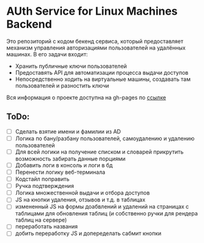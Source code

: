 # AUth Service for Linux Machines Backend
Это репозиторий с кодом бекенд сервиса, который предоставляет механизм управления авторизациями пользователей на удалённых машинах.
В его задачи входит:

*   Хранить публичные ключи пользователей
*   Предоставять API для автоматизации процесса выдачи доступов
*   Непосредственно ходить на виртуальные машины, создавать там пользователей и разностить ключи


Вся информация о проекте доступна на gh-pages по [ссылке](https://auslm.github.io/)


## ToDo:
- [ ] Сделать взятие имени и фамилии из AD
- [ ] Логика по бану/разбану пользователей, самоудалению и удалению пользователей
- [ ] Для всей логики на получение списком и словарей прикрутить возможность забирать данные порциями
- [ ] Добавить логи в консоль и логи в бд
- [ ] Перенести логику веб-терминала
- [ ] Кодстайл поправить
- [ ] Ручка подтверждения
- [ ] Логика множественной выдачи и отбора доступов
- [ ] JS на кнопки удаления, отзывов и т.д. в таблицах
- [ ] измененный JS на формы доабвлений и удалений на страницах с таблицами для обновления таблиц (и собственно ручки для рендера таблиц на сервере)
- [ ] переработать названия
- [ ] добить переработку JS и допеределать сабмит кнопки
